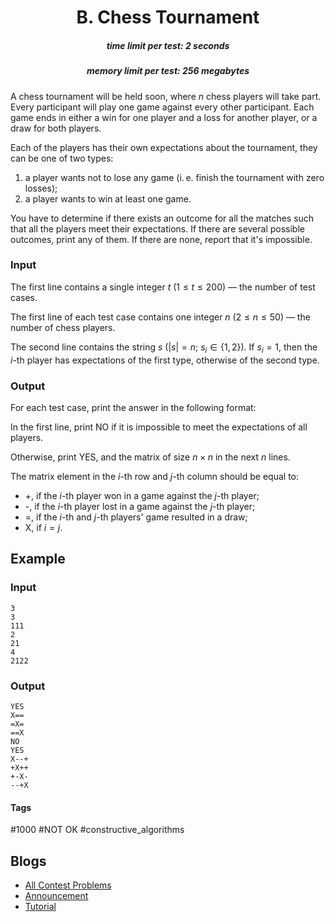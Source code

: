 <h1 style='text-align: center;'> B. Chess Tournament</h1>

<h5 style='text-align: center;'>time limit per test: 2 seconds</h5>
<h5 style='text-align: center;'>memory limit per test: 256 megabytes</h5>

A chess tournament will be held soon, where $n$ chess players will take part. Every participant will play one game against every other participant. Each game ends in either a win for one player and a loss for another player, or a draw for both players.

Each of the players has their own expectations about the tournament, they can be one of two types:

1. a player wants not to lose any game (i. e. finish the tournament with zero losses);
2. a player wants to win at least one game.

You have to determine if there exists an outcome for all the matches such that all the players meet their expectations. If there are several possible outcomes, print any of them. If there are none, report that it's impossible.

### Input

The first line contains a single integer $t$ ($1 \le t \le 200$) — the number of test cases.

The first line of each test case contains one integer $n$ ($2 \le n \le 50$) — the number of chess players.

The second line contains the string $s$ ($|s| = n$; $s_i \in \{1, 2\}$). If $s_i = 1$, then the $i$-th player has expectations of the first type, otherwise of the second type.

### Output

For each test case, print the answer in the following format:

In the first line, print NO if it is impossible to meet the expectations of all players.

Otherwise, print YES, and the matrix of size $n \times n$ in the next $n$ lines.

The matrix element in the $i$-th row and $j$-th column should be equal to:

* +, if the $i$-th player won in a game against the $j$-th player;
* -, if the $i$-th player lost in a game against the $j$-th player;
* =, if the $i$-th and $j$-th players' game resulted in a draw;
* X, if $i = j$.
## Example

### Input


```text
3
3
111
2
21
4
2122
```
### Output


```text
YES
X==
=X=
==X
NO
YES
X--+
+X++
+-X-
--+X
```


#### Tags 

#1000 #NOT OK #constructive_algorithms 

## Blogs
- [All Contest Problems](../Educational_Codeforces_Round_113_(Rated_for_Div._2).md)
- [Announcement](../blogs/Announcement.md)
- [Tutorial](../blogs/Tutorial.md)
